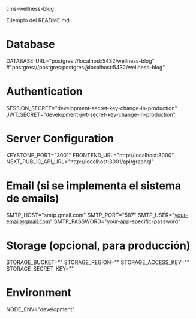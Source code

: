 cms-wellness-blog

EJemplo del README.md

# Database

DATABASE_URL="postgres://localhost:5432/wellness-blog"
#"postgres://postgres:postgres@localhost:5432/wellness-blog"

# Authentication

SESSION_SECRET="development-secret-key-change-in-production"
JWT_SECRET="development-jwt-secret-key-change-in-production"

# Server Configuration

KEYSTONE_PORT="3001"
FRONTEND_URL="http://localhost:3000"
NEXT_PUBLIC_API_URL="http://localhost:3001/api/graphql"

# Email (si se implementa el sistema de emails)

SMTP_HOST="smtp.gmail.com"
SMTP_PORT="587"
SMTP_USER="your-email@gmail.com"
SMTP_PASSWORD="your-app-specific-password"

# Storage (opcional, para producción)

STORAGE_BUCKET=""
STORAGE_REGION=""
STORAGE_ACCESS_KEY=""
STORAGE_SECRET_KEY=""

# Environment

NODE_ENV="development"
